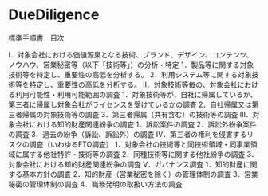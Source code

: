 # DueDiligence

標準手順書　目次

I．対象会社における価値源泉となる技術、ブランド、デザイン、コンテンツ、ノウハウ、営業秘密等（以下「技術等」）の分析・特定
	1．製品等に関する対象技術等を特定し、重要性の高低を分析する。
	2．利用システム等に関する対象技術等を特定し、重要性の高低を分析する。
II．対象技術等毎の、対象会社における利用可能性・利用可能範囲の調査
	1．対象技術等が、自社に帰属しているか、第三者に帰属し対象会社がライセンスを受けているかの調査
	2．自社帰属又は第三者帰属の対象技術等の調査
	3．第三者帰属（共有含む）の技術等の調査
Ⅲ．対象会社における知的財産関連紛争の調査
	1．訴訟案件の調査
	2．訴訟外紛争案件の調査
	3．過去の紛争（訴訟、訴訟外）の調査
Ⅳ．第三者の権利を侵害するリスクの調査（いわゆるFTO調査）
	1．対象会社の技術等と同技術領域・同事業領域に属する他社特許・技術等の調査
	2．同種技術等に関する他社紛争の調査
	3．対象会社における知的財産関連紛争の調査
V．ガバナンス調査
	1．知的財産に関する基本方針の調査
	2．知的財産（営業秘密を除く）の管理体制の調査
	3．営業秘密の管理体制の調査
	4．職務発明の取扱い方法の調査
